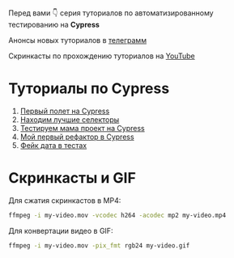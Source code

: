 Перед вами 👇 серия туториалов по автоматизированному тестированию на **Cypress**

Анонсы новых туториалов в [телеграмм](https://t.me/epic_one_hour)

Скринкасты по прохождению туториалов на [YouTube](https://www.youtube.com/channel/UCYYx1A6P0GNZqD3GQd5pSXA)

# Туториалы по Cypress

1. [Первый полет на Cypress](tutorials/cypress_test_flight.md)
1. [Находим лучшие селекторы](tutorials/best_selectors.md)
1. [Тестируем мама проект на Cypress](tutorials/test_mama_project.md)
1. [Мой первый рефактор в Cypress](tutorials/first_refactor.md)
1. [Фейк дата в тестах](tutorials/fake_data.md)

# Скринкасты и GIF

Для сжатия скринкастов в MP4:
```bash
ffmpeg -i my-video.mov -vcodec h264 -acodec mp2 my-video.mp4
```

Для конвертации видео в GIF:

```bash
ffmpeg -i my-video.mov -pix_fmt rgb24 my-video.gif
```